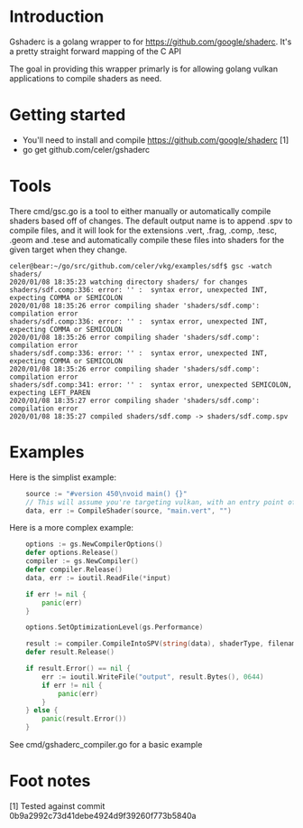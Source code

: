 # Introduction

Gshaderc is a golang wrapper to for https://github.com/google/shaderc. It's a pretty straight forward mapping of the C API

The goal in providing this wrapper primarly is for allowing golang vulkan applications to compile shaders as need.

# Getting started

 * You'll need to install and compile https://github.com/google/shaderc [1]
 * go get github.com/celer/gshaderc

# Tools

There cmd/gsc.go is a tool to either manually or automatically compile shaders based off of changes. The default output name is to 
append .spv to compile files, and it will look for the extensions .vert, .frag, .comp, .tesc, .geom and .tese and automatically compile
these files into shaders for the given target when they change.

```shell
celer@bear:~/go/src/github.com/celer/vkg/examples/sdf$ gsc -watch shaders/
2020/01/08 18:35:23 watching directory shaders/ for changes
shaders/sdf.comp:336: error: '' :  syntax error, unexpected INT, expecting COMMA or SEMICOLON
2020/01/08 18:35:26 error compiling shader 'shaders/sdf.comp': compilation error
shaders/sdf.comp:336: error: '' :  syntax error, unexpected INT, expecting COMMA or SEMICOLON
2020/01/08 18:35:26 error compiling shader 'shaders/sdf.comp': compilation error
shaders/sdf.comp:336: error: '' :  syntax error, unexpected INT, expecting COMMA or SEMICOLON
2020/01/08 18:35:26 error compiling shader 'shaders/sdf.comp': compilation error
shaders/sdf.comp:341: error: '' :  syntax error, unexpected SEMICOLON, expecting LEFT_PAREN
2020/01/08 18:35:27 error compiling shader 'shaders/sdf.comp': compilation error
2020/01/08 18:35:27 compiled shaders/sdf.comp -> shaders/sdf.comp.spv
```

# Examples

Here is the simplist example:

```go
	source := "#version 450\nvoid main() {}"
	// This will assume you're targeting vulkan, with an entry point of 'main' and infers the shader type based upon filename
	data, err := CompileShader(source, "main.vert", "")

```

Here is a more complex example:

```go
	options := gs.NewCompilerOptions()
	defer options.Release()
	compiler := gs.NewCompiler()
	defer compiler.Release()
	data, err := ioutil.ReadFile(*input)

	if err != nil {
		panic(err)
	}

	options.SetOptimizationLevel(gs.Performance)

	result := compiler.CompileIntoSPV(string(data), shaderType, filename, entryPoint, options)
	defer result.Release()

	if result.Error() == nil {
		err := ioutil.WriteFile("output", result.Bytes(), 0644)
		if err != nil {
			panic(err)
		}
	} else {
		panic(result.Error())
	}

```

See cmd/gshaderc_compiler.go for a basic example

# Foot notes

[1] Tested against commit 0b9a2992c73d41debe4924d9f39260f773b5840a

